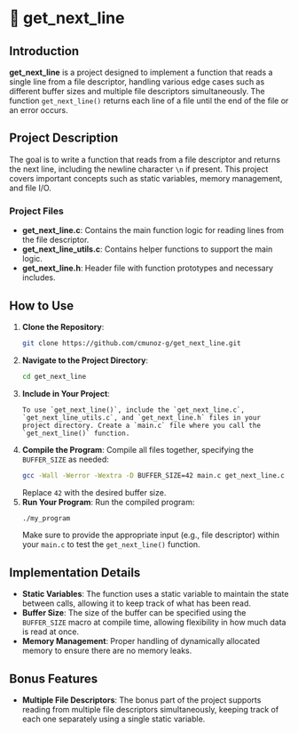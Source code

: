 # 📜 get_next_line

## Introduction
**get_next_line** is a project designed to implement a function that reads a single line from a file descriptor, handling various edge cases such as different buffer sizes and multiple file descriptors simultaneously. The function `get_next_line()` returns each line of a file until the end of the file or an error occurs.

## Project Description
The goal is to write a function that reads from a file descriptor and returns the next line, including the newline character `\n` if present. This project covers important concepts such as static variables, memory management, and file I/O.

### Project Files
- **get_next_line.c**: Contains the main function logic for reading lines from the file descriptor.
- **get_next_line_utils.c**: Contains helper functions to support the main logic.
- **get_next_line.h**: Header file with function prototypes and necessary includes.

## How to Use
1. **Clone the Repository**:
    ```bash
    git clone https://github.com/cmunoz-g/get_next_line.git
    ```
2. **Navigate to the Project Directory**:
    ```bash
    cd get_next_line
    ```
3. **Include in Your Project**:
    ```
    To use `get_next_line()`, include the `get_next_line.c`, `get_next_line_utils.c`, and `get_next_line.h` files in your project directory. Create a `main.c` file where you call the `get_next_line()` function.
    ```
5. **Compile the Program**:
    Compile all files together, specifying the `BUFFER_SIZE` as needed:
    ```bash
    gcc -Wall -Werror -Wextra -D BUFFER_SIZE=42 main.c get_next_line.c get_next_line_utils.c -o my_program
    ```
    Replace `42` with the desired buffer size.
6. **Run Your Program**:
    Run the compiled program:
    ```bash
    ./my_program
    ```
    Make sure to provide the appropriate input (e.g., file descriptor) within your `main.c` to test the `get_next_line()` function.

## Implementation Details
- **Static Variables**: The function uses a static variable to maintain the state between calls, allowing it to keep track of what has been read.
- **Buffer Size**: The size of the buffer can be specified using the `BUFFER_SIZE` macro at compile time, allowing flexibility in how much data is read at once.
- **Memory Management**: Proper handling of dynamically allocated memory to ensure there are no memory leaks.

## Bonus Features
- **Multiple File Descriptors**: The bonus part of the project supports reading from multiple file descriptors simultaneously, keeping track of each one separately using a single static variable.
